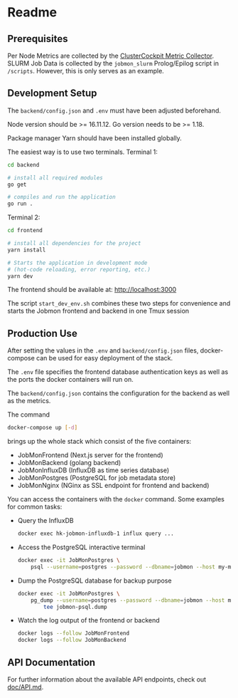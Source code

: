 # Readme

## Prerequisites

Per Node Metrics are collected by the [ClusterCockpit Metric Collector](https://github.com/ClusterCockpit/cc-metric-collector/).
SLURM Job Data is collected by the `jobmon_slurm` Prolog/Epilog script in `/scripts`. However, this is only serves as an example.

## Development Setup

The `backend/config.json` and `.env` must have been adjusted beforehand.

Node version should be >= 16.11.12.
Go version needs to be >= 1.18.

Package manager Yarn should have been installed globally.

The easiest way is to use two terminals.
Terminal 1:

```bash
cd backend

# install all required modules
go get

# compiles and run the application
go run .
```

Terminal 2:

```bash
cd frontend

# install all dependencies for the project
yarn install

# Starts the application in development mode
# (hot-code reloading, error reporting, etc.)
yarn dev
```

The frontend should be available at: <http://localhost:3000>

The script `start_dev_env.sh` combines these two steps for convenience and starts the Jobmon frontend and backend in one Tmux session

## Production Use

After setting the values in the `.env` and `backend/config.json` files, docker-compose can be used for easy deployment of the stack.

The `.env` file specifies the frontend database authentication keys as well as the ports the docker containers will run on.

The `backend/config.json` contains the configuration for the backend as well as the metrics.

The command

```bash
docker-compose up [-d]
```

brings up the whole stack which consist of the five containers:

* JobMonFrontend (Next.js server for the frontend)
* JobMonBackend (golang backend)
* JobMonInfluxDB (InfluxDB as time series database)
* JobMonPostgres (PostgreSQL for job metadata store)
* JobMonNginx (NGinx as SSL endpoint for frontend and backend)

You can access the containers with the `docker` command.
Some examples for common tasks:

* Query the InfluxDB

  ```bash
  docker exec hk-jobmon-influxdb-1 influx query ...
  ```

* Access the PostgreSQL interactive terminal

  ```bash
  docker exec -it JobMonPostgres \
      psql --username=postgres --password --dbname=jobmon --host my-monitor-db.example.org --port 5432
  ```

* Dump the PostgreSQL database for backup purpose

  ```bash
  docker exec -it JobMonPostgres \
      pg_dump --username=postgres --password --dbname=jobmon --host my-monitor-db.example.org --port 5432 | \
          tee jobmon-psql.dump
  ```

* Watch the log output of the frontend or backend

  ```bash
  docker logs --follow JobMonFrontend
  docker logs --follow JobMonBackend
  ```

## API Documentation

For further information about the available API endpoints, check out [doc/API.md](doc/API.md).

